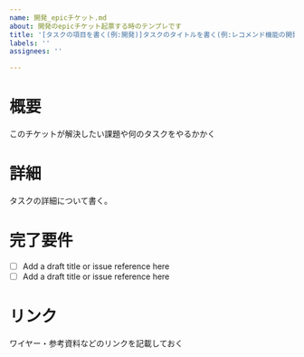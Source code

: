 ```yaml
---
name: 開発_epicチケット.md
about: 開発のepicチケット起票する時のテンプレです
title: '[タスクの項目を書く(例:開発)]タスクのタイトルを書く(例:レコメンド機能の開発)'
labels: ''
assignees: ''

---
```


<!--

- 「Assignees」に担当者を割り振ること
- 「label」は最低1つ設定すること
- 「tech-flow」プロジェクトに紐づけること
- 「TicketType」には「Epic」を指定すること
- 「Iteration」には「iteration」を指定すること

-->

# 概要
このチケットが解決したい課題や何のタスクをやるかかく

# 詳細
タスクの詳細について書く。

# 完了要件
- [ ] Add a draft title or issue reference here
- [ ] Add a draft title or issue reference here

# リンク
ワイヤー・参考資料などのリンクを記載しておく


